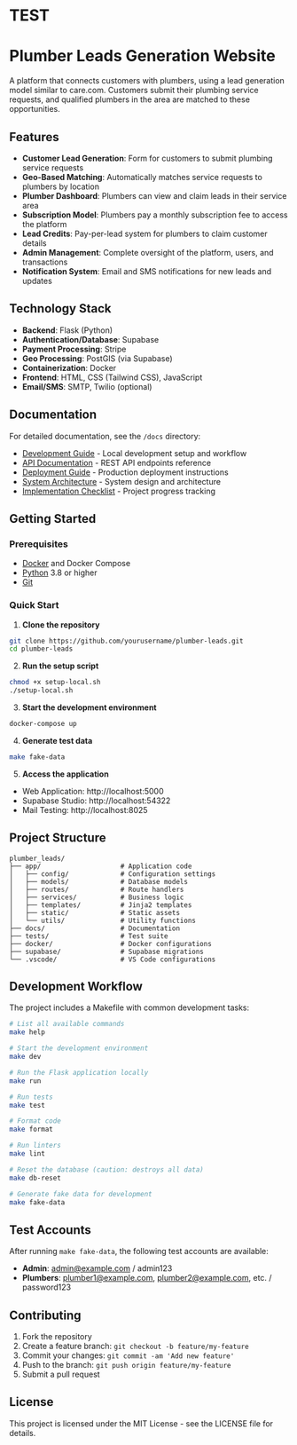 # TEST

# Plumber Leads Generation Website

A platform that connects customers with plumbers, using a lead generation model similar to care.com. Customers submit their plumbing service requests, and qualified plumbers in the area are matched to these opportunities.

## Features

- **Customer Lead Generation**: Form for customers to submit plumbing service requests
- **Geo-Based Matching**: Automatically matches service requests to plumbers by location
- **Plumber Dashboard**: Plumbers can view and claim leads in their service area
- **Subscription Model**: Plumbers pay a monthly subscription fee to access the platform
- **Lead Credits**: Pay-per-lead system for plumbers to claim customer details
- **Admin Management**: Complete oversight of the platform, users, and transactions
- **Notification System**: Email and SMS notifications for new leads and updates

## Technology Stack

- **Backend**: Flask (Python)
- **Authentication/Database**: Supabase
- **Payment Processing**: Stripe
- **Geo Processing**: PostGIS (via Supabase)
- **Containerization**: Docker
- **Frontend**: HTML, CSS (Tailwind CSS), JavaScript
- **Email/SMS**: SMTP, Twilio (optional)

## Documentation

For detailed documentation, see the `/docs` directory:

- [Development Guide](docs/development.md) - Local development setup and workflow
- [API Documentation](docs/api.md) - REST API endpoints reference
- [Deployment Guide](docs/deployment.md) - Production deployment instructions
- [System Architecture](docs/architecture.md) - System design and architecture
- [Implementation Checklist](docs/checklist.md) - Project progress tracking

## Getting Started

### Prerequisites

- [Docker](https://www.docker.com/get-started) and Docker Compose
- [Python](https://www.python.org/downloads/) 3.8 or higher
- [Git](https://git-scm.com/downloads)

### Quick Start

1. **Clone the repository**

```bash
git clone https://github.com/yourusername/plumber-leads.git
cd plumber-leads
```

2. **Run the setup script**

```bash
chmod +x setup-local.sh
./setup-local.sh
```

3. **Start the development environment**

```bash
docker-compose up
```

4. **Generate test data**

```bash
make fake-data
```

5. **Access the application**

- Web Application: http://localhost:5000
- Supabase Studio: http://localhost:54322
- Mail Testing: http://localhost:8025

## Project Structure

```
plumber_leads/
├── app/                    # Application code
│   ├── config/             # Configuration settings
│   ├── models/             # Database models
│   ├── routes/             # Route handlers
│   ├── services/           # Business logic
│   ├── templates/          # Jinja2 templates
│   ├── static/             # Static assets
│   └── utils/              # Utility functions
├── docs/                   # Documentation
├── tests/                  # Test suite
├── docker/                 # Docker configurations
├── supabase/               # Supabase migrations
└── .vscode/                # VS Code configurations
```

## Development Workflow

The project includes a Makefile with common development tasks:

```bash
# List all available commands
make help

# Start the development environment
make dev

# Run the Flask application locally
make run

# Run tests
make test

# Format code
make format

# Run linters
make lint

# Reset the database (caution: destroys all data)
make db-reset

# Generate fake data for development
make fake-data
```

## Test Accounts

After running `make fake-data`, the following test accounts are available:

- **Admin**: admin@example.com / admin123
- **Plumbers**: plumber1@example.com, plumber2@example.com, etc. / password123

## Contributing

1. Fork the repository
2. Create a feature branch: `git checkout -b feature/my-feature`
3. Commit your changes: `git commit -am 'Add new feature'`
4. Push to the branch: `git push origin feature/my-feature`
5. Submit a pull request

## License

This project is licensed under the MIT License - see the LICENSE file for details.
